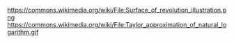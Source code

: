 https://commons.wikimedia.org/wiki/File:Surface_of_revolution_illustration.png
https://commons.wikimedia.org/wiki/File:Taylor_approximation_of_natural_logarithm.gif
